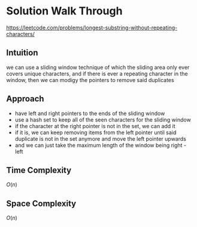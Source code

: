 # Solution Walk Through
https://leetcode.com/problems/longest-substring-without-repeating-characters/

## Intuition
we can use a sliding window technique of which the sliding area only ever covers unique characters, and if there is ever a repeating character in the window, then we can modigy the pointers to remove said duplicates

## Approach
- have left and right pointers to the ends of the sliding window
- use a hash set to keep all of the seen characters for the sliding window
- if the character at the right pointer is not in the set, we can add it
- if it is, we can keep removing items from the left pointer until said duplicate is not in the set anymore and move the left pointer upwards
- and we can just take the maximum length of the window being right - left

## Time Complexity
$O(n)$

## Space Complexity
$O(n)$


